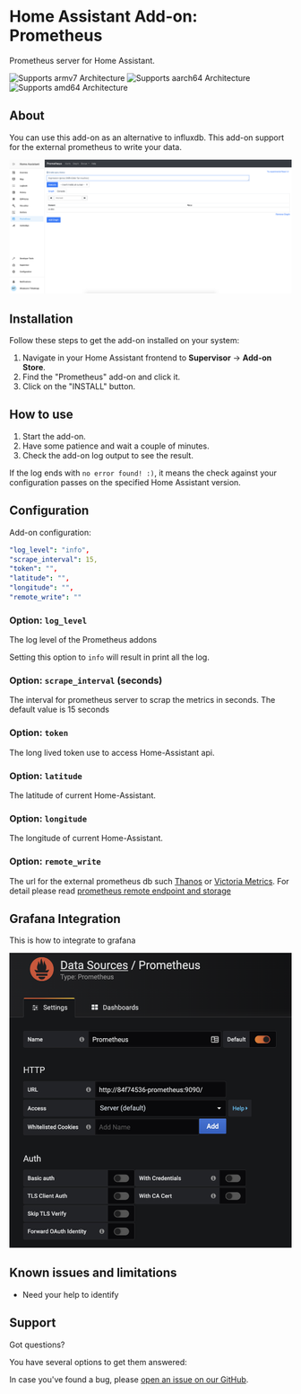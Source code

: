 # Home Assistant Add-on: Prometheus

Prometheus server for Home Assistant.

![Supports armv7 Architecture][armv7-shield] ![Supports aarch64 Architecture][aarch64-shield] ![Supports amd64 Architecture][amd64-shield]


## About

You can use this add-on as an alternative to influxdb. This add-on support for the external prometheus to write your data.

![Prometheus in the Home Assistant Frontend][screenshot]

## Installation

Follow these steps to get the add-on installed on your system:

1. Navigate in your Home Assistant frontend to **Supervisor** -> **Add-on Store**.
2. Find the "Prometheus" add-on and click it.
3. Click on the "INSTALL" button.

## How to use

1. Start the add-on.
2. Have some patience and wait a couple of minutes.
3. Check the add-on log output to see the result.

If the log ends with `no error found! :)`,
it means the check against your configuration passes on the specified
Home Assistant version.

## Configuration

Add-on configuration:

```yaml
"log_level": "info",
"scrape_interval": 15,
"token": "",
"latitude": "",
"longitude": "",
"remote_write": ""
```

### Option: `log_level`

The log level of the Prometheus addons

Setting this option to `info` will result in print all the log.

### Option: `scrape_interval` (seconds)

The interval for prometheus server to scrap the metrics in seconds. The default value is 15 seconds


### Option: `token`

The long lived token use to access Home-Assistant api.

### Option: `latitude`

The latitude of current Home-Assistant.

### Option: `longitude`

The longitude of current Home-Assistant.

### Option: `remote_write`

The url for the external prometheus db such [Thanos][thanos] or [Victoria Metrics][victoriametrics]. For detail please read [prometheus remote endpoint and storage][remote-endpoint]

## Grafana Integration

This is how to integrate to grafana

![Prometheus integration with Grafana in the Home Assistant Frontend][grafana-integration]

## Known issues and limitations

- Need your help to identify

## Support

Got questions?

You have several options to get them answered:

In case you've found a bug, please [open an issue on our GitHub][issue].

[aarch64-shield]: https://img.shields.io/badge/aarch64-yes-green.svg
[armv7-shield]: https://img.shields.io/badge/armv7-yes-green.svg
[amd64-shield]: https://img.shields.io/badge/amd64-yes-green.svg
[issue]: https://github.com/trihatmaja/addon-prometheus/issues
[repository]: https://github.com/trihatmaja/addon-prometheus
[thanos]: https://thanos.io/
[victoriametrics]: https://victoriametrics.com/
[remote-endpoint]: https://prometheus.io/docs/operating/integrations/#remote-endpoints-and-storage
[screenshot]: https://github.com/trihatmaja/addon-prometheus/raw/master/images/screenshot.png
[grafana-integration]: https://github.com/trihatmaja/addon-prometheus/raw/master/images/integration.png
